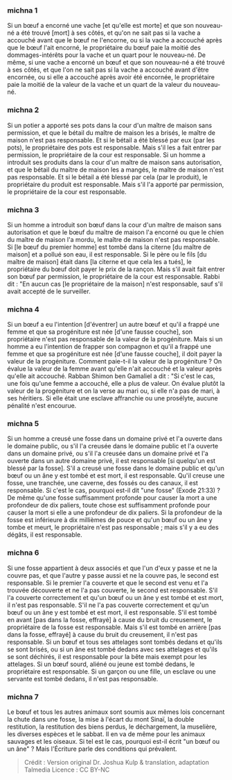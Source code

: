 
### michna 1
Si un bœuf a encorné une vache [et qu'elle est morte] et que son nouveau-né a été trouvé [mort] à ses côtés, et qu'on ne sait pas si la vache a accouché avant que le bœuf ne l'encorne, ou si la vache a accouché après que le bœuf l'ait encorné, le propriétaire du bœuf paie la moitié des dommages-intérêts pour la vache et un quart pour le nouveau-né. De même, si une vache a encorné un bœuf et que son nouveau-né a été trouvé à ses côtés, et que l'on ne sait pas si la vache a accouché avant d'être encornée, ou si elle a accouché après avoir été encornée, le propriétaire paie la moitié de la valeur de la vache et un quart de la valeur du nouveau-né.

### michna 2
Si un potier a apporté ses pots dans la cour d'un maître de maison sans permission, et que le bétail du maître de maison les a brisés, le maître de maison n'est pas responsable. Et si le bétail a été blessé par eux (par les pots), le propriétaire des pots est responsable. Mais s'il les a fait entrer par permission, le propriétaire de la cour est responsable. Si un homme a introduit ses produits dans la cour d'un maître de maison sans autorisation, et que le bétail du maître de maison les a mangés, le maître de maison n'est pas responsable. Et si le bétail a été blessé par cela (par le produit), le propriétaire du produit est responsable. Mais s'il l'a apporté par permission, le propriétaire de la cour est responsable.

### michna 3
Si un homme a introduit son bœuf dans la cour d'un maître de maison sans autorisation et que le bœuf du maître de maison l'a encorné ou que le chien du maître de maison l'a mordu, le maître de maison n'est pas responsable. Si [le bœuf du premier homme] est tombé dans la citerne [du maître de maison] et a pollué son eau, il est responsable. Si le père ou le fils [du maître de maison] était dans [la citerne et que cela les a tués], le propriétaire du bœuf doit payer le prix de la rançon. Mais s'il avait fait entrer son bœuf par permission, le propriétaire de la cour est responsable. Rabbi dit :  "En aucun cas [le propriétaire de la maison] n'est responsable, sauf s'il avait accepté de le surveiller.

### michna 4
Si un bœuf a eu l'intention [d'éventrer] un autre bœuf et qu'il a frappé une femme et que sa progéniture est née [d'une fausse couche], son propriétaire n'est pas responsable de la valeur de la progéniture. Mais si un homme a eu l'intention de frapper son compagnon et qu'il a frappé une femme et que sa progéniture est née [d'une fausse couche], il doit payer la valeur de la progéniture. Comment paie-t-il la valeur de la progéniture ? On évalue la valeur de la femme avant qu'elle n'ait accouché et la valeur après qu'elle ait accouché. Rabban Shimon ben Gamaliel a dit :  "Si c'est le cas, une fois qu'une femme a accouché, elle a plus de valeur. On évalue plutôt la valeur de la progéniture et on la verse au mari ou, si elle n'a pas de mari, à ses héritiers. Si elle était une esclave affranchie ou une prosélyte, aucune pénalité n'est encourue.

### michna 5
Si un homme a creusé une fosse dans un domaine privé et l'a ouverte dans le domaine public, ou s'il l'a creusée dans le domaine public et l'a ouverte dans un domaine privé, ou s'il l'a creusée dans un domaine privé et l'a ouverte dans un autre domaine privé, il est responsable [si quelqu'un est blessé par la fosse]. S'il a creusé une fosse dans le domaine public et qu'un bœuf ou un âne y est tombé et est mort, il est responsable. Qu'il creuse une fosse, une tranchée, une caverne, des fossés ou des canaux, il est responsable. Si c'est le cas, pourquoi est-il dit "une fosse" (Exode 21:33) ? De même qu'une fosse suffisamment profonde pour causer la mort a une profondeur de dix paliers, toute chose est suffisamment profonde pour causer la mort si elle a une profondeur de dix paliers. Si la profondeur de la fosse est inférieure à dix millièmes de pouce et qu'un bœuf ou un âne y tombe et meurt, le propriétaire n'est pas responsable ; mais s'il y a eu des dégâts, il est responsable.

### michna 6
Si une fosse appartient à deux associés et que l'un d'eux y passe et ne la couvre pas, et que l'autre y passe aussi et ne la couvre pas, le second est responsable. Si le premier l'a couverte et que le second est venu et l'a trouvée découverte et ne l'a pas couverte, le second est responsable. S'il l'a couverte correctement et qu'un bœuf ou un âne y est tombé et est mort, il n'est pas responsable. S'il ne l'a pas couverte correctement et qu'un bœuf ou un âne y est tombé et est mort, il est responsable. S'il est tombé en avant [pas dans la fosse, effrayé] à cause du bruit du creusement, le propriétaire de la fosse est responsable. Mais s'il est tombé en arrière [pas dans la fosse, effrayé] à cause du bruit du creusement, il n'est pas responsable. Si un bœuf et tous ses attelages sont tombés dedans et qu'ils se sont brisés, ou si un âne est tombé dedans avec ses attelages et qu'ils se sont déchirés, il est responsable pour la bête mais exempt pour les attelages. Si un bœuf sourd, aliéné ou jeune est tombé dedans, le propriétaire est responsable. Si un garçon ou une fille, un esclave ou une servante est tombé dedans, il n'est pas responsable.

### michna 7
Le bœuf et tous les autres animaux sont soumis aux mêmes lois concernant la chute dans une fosse, la mise à l'écart du mont Sinaï, la double restitution, la restitution des biens perdus, le déchargement, la muselière, les diverses espèces et le sabbat. Il en va de même pour les animaux sauvages et les oiseaux. Si tel est le cas, pourquoi est-il écrit "un bœuf ou un âne" ? Mais l'Écriture parle des conditions qui prévalent.

>Crédit : Version original Dr. Joshua Kulp & translation, adaptation Talmedia
>Licence : CC BY-NC